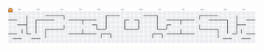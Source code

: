 <picture>
  <source media="(prefers-color-scheme: dark)" srcset="https://raw.githubusercontent.com/anyocher/anyocher/output/pacman-contribution-graph-dark.svg">
  <source media="(prefers-color-scheme: light)" srcset="https://raw.githubusercontent.com/anyocher/anyocher/output/pacman-contribution-graph-dark.svg">
  <img alt="pacman contribution graph" src="https://raw.githubusercontent.com/anyocher/anyocher/output/pacman-contribution-graph.svg">
</picture>

<!--
<div align="center">
  
![Alt text](https://spotify-recently-played-readme.vercel.app/api?user=q2xysqgo1ohb4r4b59wpo13ab&count=3)

</div>
--!>
